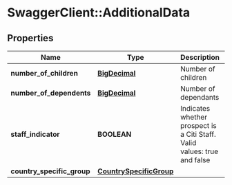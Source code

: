 # SwaggerClient::AdditionalData

## Properties
Name | Type | Description | Notes
------------ | ------------- | ------------- | -------------
**number_of_children** | [**BigDecimal**](BigDecimal.md) | Number of children | [optional] 
**number_of_dependents** | [**BigDecimal**](BigDecimal.md) | Number of dependants | [optional] 
**staff_indicator** | **BOOLEAN** | Indicates whether prospect is a Citi Staff. Valid values: true and false | [optional] 
**country_specific_group** | [**CountrySpecificGroup**](CountrySpecificGroup.md) |  | [optional] 

